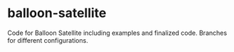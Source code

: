 # balloon-satellite
Code for Balloon Satellite including examples and finalized code. Branches for different configurations.
